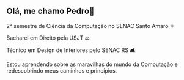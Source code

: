 ## Olá, me chamo Pedro👋

2° semestre de Ciência da Computação no SENAC Santo Amaro ⚛ 

Bacharel em Direito pela USJT ⚖

Técnico em Design de Interiores pelo SENAC RS 🛋

Estou aprendendo sobre as maravilhas do mundo da Computação e redescobrindo meus caminhos e princípios.


<!--
**pedrocanute/pedrocanute** is a ✨ _special_ ✨ repository because its `README.md` (this file) appears on your GitHub profile.

Here are some ideas to get you started:

- 🔭 I’m currently working on ...
- 🌱 I’m currently learning ...
- 👯 I’m looking to collaborate on ...
- 🤔 I’m looking for help with ...
- 💬 Ask me about ...
- 📫 How to reach me: ...
- 😄 Pronouns: ...
- ⚡ Fun fact: ...
-->
